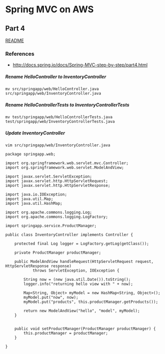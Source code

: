 # Spring MVC on AWS
## Part 4
[README](/README.md)

### References
* http://docs.spring.io/docs/Spring-MVC-step-by-step/part4.html

##### Rename HelloController to InventoryController
    mv src/springapp/web/HelloController.java src/springapp/web/InventoryController.java

##### Rename HelloControllerTests to InventoryControllerTests
    mv test/springapp/web/HelloControllerTests.java test/springapp/web/InventoryControllerTests.java

##### Update InventoryController
    vim src/springapp/web/InventoryController.java
```
package springapp.web;

import org.springframework.web.servlet.mvc.Controller;
import org.springframework.web.servlet.ModelAndView;

import javax.servlet.ServletException;
import javax.servlet.http.HttpServletRequest;
import javax.servlet.http.HttpServletResponse;

import java.io.IOException;
import java.util.Map;
import java.util.HashMap;

import org.apache.commons.logging.Log;
import org.apache.commons.logging.LogFactory;

import springapp.service.ProductManager;

public class InventoryController implements Controller {

    protected final Log logger = LogFactory.getLog(getClass());

    private ProductManager productManager;

    public ModelAndView handleRequest(HttpServletRequest request, HttpServletResponse response)
            throws ServletException, IOException {

        String now = (new java.util.Date()).toString();
        logger.info("returning hello view with " + now);

        Map<String, Object> myModel = new HashMap<String, Object>();
        myModel.put("now", now);
        myModel.put("products", this.productManager.getProducts());

        return new ModelAndView("hello", "model", myModel);
    }


    public void setProductManager(ProductManager productManager) {
        this.productManager = productManager;
    }

}
```
